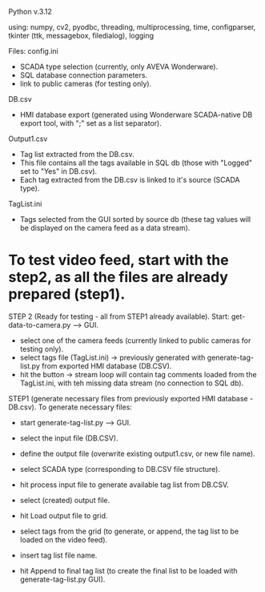 Python v.3.12

using: numpy, cv2, pyodbc, threading, multiprocessing, time, configparser, tkinter (ttk, messagebox, filedialog), logging

Files:
config.ini
- SCADA type selection (currently, only AVEVA Wonderware).
- SQL database connection parameters.
- link to public cameras (for testing only).

DB.csv
- HMI database export (generated using Wonderware SCADA-native DB export tool, with ";" set as a list separator).

Output1.csv
- Tag list extracted from the DB.csv.
- This file contains all the tags available in SQL db (those with "Logged" set to "Yes" in DB.csv).
- Each tag extracted from the DB.csv is linked to it's source (SCADA type).

TagList.ini 
- Tags selected from the GUI sorted by source db (these tag values will be displayed on the camera feed as a data stream).

# To test video feed, start with the step2, as all the files are already prepared (step1).
STEP 2 (Ready for testing - all from STEP1 already available).
Start: get-data-to-camera.py --> GUI.
- select one of the camera feeds (currently linked to public cameras for testing only).
- select tags file (TagList.ini) -> previously generated with generate-tag-list.py from exported HMI database (DB.CSV).
- hit the button -> stream loop will contain tag comments loaded from the TagList.ini, with teh missing data stream (no connection to SQL db).

STEP1 (generate necessary files from previously exported HMI database - DB.csv).
To generate necessary files:
- start generate-tag-list.py --> GUI.
- select the input file (DB.CSV).
- define the output file (overwrite existing output1.csv, or new file name).
- select SCADA type (corresponding to DB.CSV file structure).
- hit process input file to generate available tag list from DB.CSV.
  
- select (created) output file.
- hit Load output file to grid.
- select tags from the grid (to generate, or append, the tag list to be loaded on the video feed).
- insert tag list file name.
- hit Append to final tag list (to create the final list to be loaded with generate-tag-list.py GUI).
